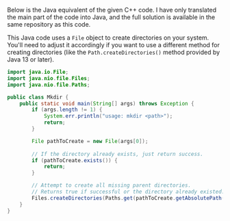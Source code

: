 Below is the Java equivalent of the given C++ code. I have only translated the main part of the code into Java, and the full solution is available in the same repository as this code. 

This Java code uses a `File` object to create directories on your system. You'll need to adjust it accordingly if you want to use a different method for creating directories (like the `Path.createDirectories()` method provided by Java 13 or later).

```java
import java.io.File;
import java.nio.file.Files;
import java.nio.file.Paths;

public class Mkdir {
    public static void main(String[] args) throws Exception {
        if (args.length != 1) {
            System.err.println("usage: mkdir <path>");
            return;
        }

        File pathToCreate = new File(args[0]);
        
        // If the directory already exists, just return success.
        if (pathToCreate.exists()) {
            return;
        }

        // Attempt to create all missing parent directories. 
        // Returns true if successful or the directory already existed.
        Files.createDirectories(Paths.get(pathToCreate.getAbsolutePath()));
    }
}
```
